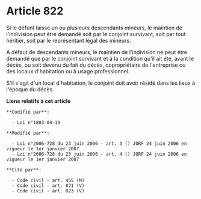 # Article 822

Si le défunt laisse un ou plusieurs descendants mineurs, le maintien de l'indivision peut être demandé soit par le conjoint
survivant, soit par tout héritier, soit par le représentant légal des mineurs.

A défaut de descendants mineurs, le maintien de l'indivision ne peut être demandé que par le conjoint survivant et à la
condition qu'il ait été, avant le décès, ou soit devenu du fait du décès, copropriétaire de l'entreprise ou des locaux
d'habitation ou à usage professionnel.

S'il s'agit d'un local d'habitation, le conjoint doit avoir résidé dans les lieux à l'époque du décès.

**Liens relatifs à cet article**

	**Codifié par**:

	  - Loi n°1803-04-19

	**Modifié par**:

	  - Loi n°2006-728 du 23 juin 2006 - art. 3 () JORF 24 juin 2006 en vigueur le 1er janvier 2007
	  - Loi n°2006-728 du 23 juin 2006 - art. 4 () JORF 24 juin 2006 en vigueur le 1er janvier 2007

	**Cité par**:

	  - Code civil - art. 465 (M)
	  - Code civil - art. 821 (V)
	  - Code civil - art. 823 (V)
